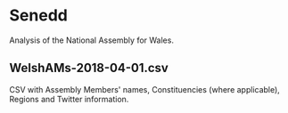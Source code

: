 # Senedd
Analysis of the National Assembly for Wales.

## WelshAMs-2018-04-01.csv
CSV with Assembly Members' names, Constituencies (where applicable), Regions and Twitter information.
